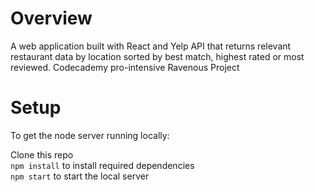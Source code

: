 # Overview <br>

A web application built with React and Yelp API that returns relevant restaurant data by location sorted by best match, highest rated or most reviewed.
Codecademy pro-intensive Ravenous Project

# Setup <br>
To get the node server running locally:

Clone this repo <br>
`npm install` to install required dependencies <br>
`npm start` to start the local server <br>

